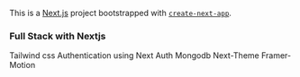 This is a [Next.js](https://nextjs.org/) project bootstrapped with [`create-next-app`](https://github.com/vercel/next.js/tree/canary/packages/create-next-app).

### Full Stack with Nextjs

Tailwind css
Authentication using Next Auth
Mongodb
Next-Theme Framer-Motion
